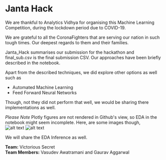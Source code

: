 # Janta Hack

We are thankful to Analytics Vidhya for organising this Machine Learning Competition, during the lockdown period due to COVID-19.  

We are grateful to all the CoronaFighters that are serving our nation in such tough times. Our deepest regards to them and their families.


Janta_Hack summarises our submission for the hackathon and final_sub.csv is the final submission CSV. Our approaches have been briefly described in the notebook.   

Apart from the described techniques, we did explore other options as well such as 
- Automated Machine Learning
- Feed Forward Neural Networks

Though, not they did not perform that well, we would be sharing there implementations as well. 

*Please Note*  Plotly figures are not rendered in Github's view, so EDA in the notebook might seem incomplete. Here, are some images though,   
![alt text](https://raw.githubusercontent.com/gaurav1209/Janta-Hack/master/plots/label-dist.png)
![alt text](https://raw.githubusercontent.com/gaurav1209/Janta-Hack/master/plots/a_hist.png)


We will share the EDA Inference as well.


**Team:** Victorious Secret   
**Team Members:** Vasudev Awatramani and Gaurav Aggarwal




